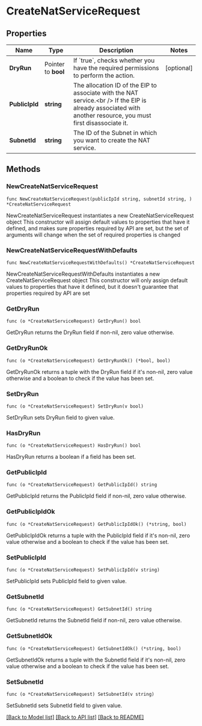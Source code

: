# CreateNatServiceRequest

## Properties

Name | Type | Description | Notes
------------ | ------------- | ------------- | -------------
**DryRun** | Pointer to **bool** | If &#x60;true&#x60;, checks whether you have the required permissions to perform the action. | [optional] 
**PublicIpId** | **string** | The allocation ID of the EIP to associate with the NAT service.&lt;br /&gt; If the EIP is already associated with another resource, you must first disassociate it. | 
**SubnetId** | **string** | The ID of the Subnet in which you want to create the NAT service. | 

## Methods

### NewCreateNatServiceRequest

`func NewCreateNatServiceRequest(publicIpId string, subnetId string, ) *CreateNatServiceRequest`

NewCreateNatServiceRequest instantiates a new CreateNatServiceRequest object
This constructor will assign default values to properties that have it defined,
and makes sure properties required by API are set, but the set of arguments
will change when the set of required properties is changed

### NewCreateNatServiceRequestWithDefaults

`func NewCreateNatServiceRequestWithDefaults() *CreateNatServiceRequest`

NewCreateNatServiceRequestWithDefaults instantiates a new CreateNatServiceRequest object
This constructor will only assign default values to properties that have it defined,
but it doesn't guarantee that properties required by API are set

### GetDryRun

`func (o *CreateNatServiceRequest) GetDryRun() bool`

GetDryRun returns the DryRun field if non-nil, zero value otherwise.

### GetDryRunOk

`func (o *CreateNatServiceRequest) GetDryRunOk() (*bool, bool)`

GetDryRunOk returns a tuple with the DryRun field if it's non-nil, zero value otherwise
and a boolean to check if the value has been set.

### SetDryRun

`func (o *CreateNatServiceRequest) SetDryRun(v bool)`

SetDryRun sets DryRun field to given value.

### HasDryRun

`func (o *CreateNatServiceRequest) HasDryRun() bool`

HasDryRun returns a boolean if a field has been set.

### GetPublicIpId

`func (o *CreateNatServiceRequest) GetPublicIpId() string`

GetPublicIpId returns the PublicIpId field if non-nil, zero value otherwise.

### GetPublicIpIdOk

`func (o *CreateNatServiceRequest) GetPublicIpIdOk() (*string, bool)`

GetPublicIpIdOk returns a tuple with the PublicIpId field if it's non-nil, zero value otherwise
and a boolean to check if the value has been set.

### SetPublicIpId

`func (o *CreateNatServiceRequest) SetPublicIpId(v string)`

SetPublicIpId sets PublicIpId field to given value.


### GetSubnetId

`func (o *CreateNatServiceRequest) GetSubnetId() string`

GetSubnetId returns the SubnetId field if non-nil, zero value otherwise.

### GetSubnetIdOk

`func (o *CreateNatServiceRequest) GetSubnetIdOk() (*string, bool)`

GetSubnetIdOk returns a tuple with the SubnetId field if it's non-nil, zero value otherwise
and a boolean to check if the value has been set.

### SetSubnetId

`func (o *CreateNatServiceRequest) SetSubnetId(v string)`

SetSubnetId sets SubnetId field to given value.



[[Back to Model list]](../README.md#documentation-for-models) [[Back to API list]](../README.md#documentation-for-api-endpoints) [[Back to README]](../README.md)


